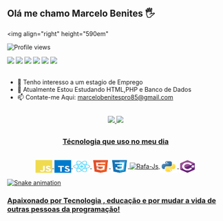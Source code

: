 ## Olá me chamo Marcelo Benites 🖐

<img align="right" height="590em" 

<p align="left"> <img src="https://komarev.com/ghpvc/?username=MarceloBenitesPro&color=yellow" alt="Profile views" /> </p>

<div> 
  <a href="https://www.youtube.com/channel/UC8hI2Gzz-_mDQtC1ejC4EFw" target="_blank"><img src="https://img.shields.io/badge/YouTube-FF0000?style=for-the-badge&logo=youtube&logoColor=white" target="_blank"></a>
  <a href="https://instagram.com/eusoumarcelobenites" target="_blank"><img src="https://img.shields.io/badge/-Instagram-%23E4405F?style=for-the-badge&logo=instagram&logoColor=white" target="_blank"></a>
 	<a href="https://api.whatsapp.com/send?phone=5551995404710&text=Ol%C3%A1%20tudo%20bem%20sou%20Marcelo%20Benites%20Em%20que%20posso%20te%20Ajudar%3F%3F" target="_blank"><img src="https://img.shields.io/badge/WhatsApp-25D366?style=for-the-badge&logo=whatsapp&logoColor=white"></a>
 <a href="https://discord.com/channels/959492007812800572/959492008261582930" target="_blank"><img src="https://img.shields.io/badge/Discord-7289DA?style=for-the-badge&logo=discord&logoColor=white" target="_blank"></a> 
  <a href = "mailto:marcelobenitespro85@gmail.com"><img src="https://img.shields.io/badge/-Gmail-%23333?style=for-the-badge&logo=gmail&logoColor=white" target="_blank"></a>
  <a href="https://www.linkedin.com/in/marcelo-benites-2a2893168/" target="_blank"><img src="https://img.shields.io/badge/-LinkedIn-%230077B5?style=for-the-badge&logo=linkedin&logoColor=white" target="_blank"></a> 
</div><br/>

- 👀 Tenho interesso a um estagio de Emprego
- 🌱 Atualmente Estou Estudando HTML,PHP e Banco de Dados
- 📫 Contate-me Aqui: marcelobenitespro85@gmail.com

##

<div align="center">
  <a href="https://github.com/MarceloBenitesPro">
  <img height="180em" src="https://github-readme-stats.vercel.app/api?username=MarceloBenitesPro&show_icons=true&theme=dracula&include_all_commits=true&count_private=true"/>
  <img height="120em" src="https://github-readme-stats.vercel.app/api/top-langs/?username=MarceloBenitesPro&layout=compact&langs_count=7&theme=dracula"/>
</div>
  
  ##
  
   <h3  Style="text-align:center;">Técnologia que uso no meu dia</h3>
  
  <div style="display: inline_block;text-align:center;"><br>
   
   
  <img align="center" alt="Rafa-Js" height="30" width="40" src="https://raw.githubusercontent.com/devicons/devicon/master/icons/javascript/javascript-plain.svg">
  <img align="center" alt="Rafa-Ts" height="30" width="40" src="https://raw.githubusercontent.com/devicons/devicon/master/icons/typescript/typescript-plain.svg">
  <img align="center" alt="Rafa-React" height="30" width="40" src="https://raw.githubusercontent.com/devicons/devicon/master/icons/react/react-original.svg">
  <img align="center" alt="Rafa-HTML" height="30" width="40" src="https://raw.githubusercontent.com/devicons/devicon/master/icons/html5/html5-original.svg">
  <img align="center" alt="Rafa-CSS" height="30" width="40" src="https://raw.githubusercontent.com/devicons/devicon/master/icons/css3/css3-original.svg">
  <img align="center" alt="Rafa-Js" height="30" width="40" src="https://cdn.jsdelivr.net/gh/devicons/devicon/icons/php/php-original.svg" />  
  <img align="center" alt="Rafa-Python" height="30" width="40" src="https://raw.githubusercontent.com/devicons/devicon/master/icons/python/python-original.svg">
  <img align="center" alt="Rafa-Csharp" height="30" width="40" src="https://raw.githubusercontent.com/devicons/devicon/master/icons/csharp/csharp-original.svg">
 </div>
  
 
<div> 
  
  ![Snake animation](https://github.com/MarceloBenitesPro/MarceloBenitesPro/blob/output/github-contribution-grid-snake.svg)
 
</div>
  
  <h3>Apaixonado por Tecnologia , educação e por mudar a vida de outras pessoas da programação!</h3>
